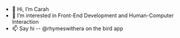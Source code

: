 - 👋 Hi, I’m Carah
- 👀 I’m interested in Front-End Development and Human-Computer Interaction
- 📫 Say hi -- @rhymeswithera on the bird app

<!---
20ghrrdll/20ghrrdll is a ✨ special ✨ repository because its `README.md` (this file) appears on your GitHub profile.
You can click the Preview link to take a look at your changes.
--->
